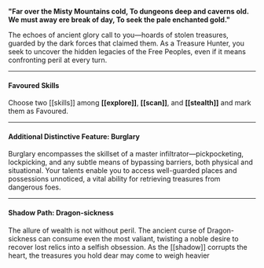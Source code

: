 **"Far over the Misty Mountains cold, To dungeons deep and caverns old. We must away ere break of day, To seek the pale enchanted gold."**

The echoes of ancient glory call to you—hoards of stolen treasures, guarded by the dark forces that claimed them. As a Treasure Hunter, you seek to uncover the hidden legacies of the Free Peoples, even if it means confronting peril at every turn.  

---

#### **Favoured Skills**  
Choose two [[skills]] among **[[explore]]**, **[[scan]]**, and **[[stealth]]** and mark them as Favoured.  

---

#### **Additional Distinctive Feature: Burglary**  
Burglary encompasses the skillset of a master infiltrator—pickpocketing, lockpicking, and any subtle means of bypassing barriers, both physical and situational. Your talents enable you to access well-guarded places and possessions unnoticed, a vital ability for retrieving treasures from dangerous foes.  

---

#### **Shadow Path: Dragon-sickness**  
The allure of wealth is not without peril. The ancient curse of Dragon-sickness can consume even the most valiant, twisting a noble desire to recover lost relics into a selfish obsession. As the [[shadow]] corrupts the heart, the treasures you hold dear may come to weigh heavier
